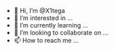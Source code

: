 - 👋 Hi, I’m @X1tega
- 👀 I’m interested in ...
- 🌱 I’m currently learning ...
- 💞️ I’m looking to collaborate on ...
- 📫 How to reach me ...

<!---
X1tega/X1tega is a ✨ special ✨ repository because its `README.md` (this file) appears on your GitHub profile.
You can click the Preview link to take a look at your changes.
--->
